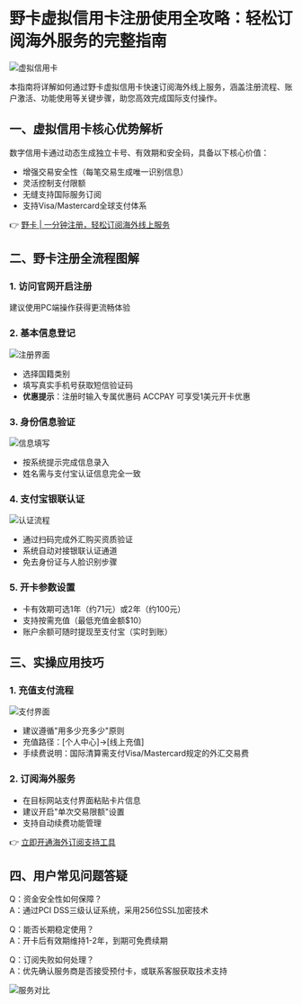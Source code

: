 # 野卡虚拟信用卡注册使用全攻略：轻松订阅海外服务的完整指南

![虚拟信用卡](https://bbtdd.com/wp-content/uploads/img/9975547455.webp)

本指南将详解如何通过野卡虚拟信用卡快速订阅海外线上服务，涵盖注册流程、账户激活、功能使用等关键步骤，助您高效完成国际支付操作。

## 一、虚拟信用卡核心优势解析
数字信用卡通过动态生成独立卡号、有效期和安全码，具备以下核心价值：
- 增强交易安全性（每笔交易生成唯一识别信息）
- 灵活控制支付限额
- 无缝支持国际服务订阅
- 支持Visa/Mastercard全球支付体系

👉 [野卡 | 一分钟注册，轻松订阅海外线上服务](https://bbtdd.com/yeka)

## 二、野卡注册全流程图解
### 1. 访问官网开启注册
建议使用PC端操作获得更流畅体验

### 2. 基本信息登记
![注册界面](https://bbtdd.com/wp-content/uploads/img/813573848093.webp)
- 选择国籍类别
- 填写真实手机号获取短信验证码
- **优惠提示**：注册时输入专属优惠码 ACCPAY 可享受1美元开卡优惠

### 3. 身份信息验证
![信息填写](https://bbtdd.com/wp-content/uploads/img/121983083362602.webp)
- 按系统提示完成信息录入
- 姓名需与支付宝认证信息完全一致

### 4. 支付宝银联认证
![认证流程](https://bbtdd.com/wp-content/uploads/img/793573560.webp)
- 通过扫码完成外汇购买资质验证
- 系统自动对接银联认证通道
- 免去身份证与人脸识别步骤

### 5. 开卡参数设置
- 卡有效期可选1年（约71元）或2年（约100元）
- 支持按需充值（最低充值金额$10）
- 账户余额可随时提现至支付宝（实时到账）

## 三、实操应用技巧
### 1. 充值支付流程
![支付界面](https://bbtdd.com/wp-content/uploads/img/07812595033.webp)
- 建议遵循"用多少充多少"原则
- 充值路径：[个人中心]→[线上充值]
- 手续费说明：国际清算需支付Visa/Mastercard规定的外汇交易费

### 2. 订阅海外服务
- 在目标网站支付界面粘贴卡片信息
- 建议开启"单次交易限额"设置
- 支持自动续费功能管理

👉 [立即开通海外订阅支持工具](https://bbtdd.com/yeka)

## 四、用户常见问题答疑
Q：资金安全性如何保障？  
A：通过PCI DSS三级认证系统，采用256位SSL加密技术  

Q：能否长期稳定使用？  
A：开卡后有效期维持1-2年，到期可免费续期  

Q：订阅失败如何处理？  
A：优先确认服务商是否接受预付卡，或联系客服获取技术支持  

![服务对比](https://bbtdd.com/wp-content/uploads/img/69914283546444.webp)